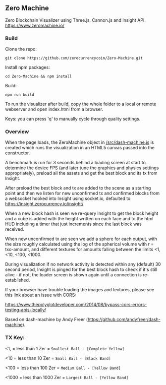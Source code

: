 ## Ƶero Machine

Ƶero Blockchain Visualizer using Three.js, Cannon.js and Insight API. https://www.zeromachine.io/

### Build

Clone the repo:

```
git clone https://github.com/zerocurrencycoin/Zero-Machine.git
```

Install npm packages:
```
cd Zero-Machine && npm install
```

Build:
```
npm run build
```

To run the visualizer after build, copy the whole folder to a local or remote webserver and open index.html from a browser.

Keys: you can press 'q' to manually cycle through quality settings.

### Overview

When the page loads, the ƵeroMachine object in  [/src/dash-machine.js](https://github.com/zerocurrencycoin/dash-machine/blob/master/src/dash-machine.js)  is created which runs the visualization in an HTML5 canvas passed into the constructor.

A benchmark is run for 3 seconds behind a loading screen at start to determine the device FPS (and later tune the graphics and physics settings appropriately), preload all the assets and get the best block and its tx from Insight.

After preload the best block and tx are added to the scene as a starting point and then we listen for new unconfirmed tx and confirmed blocks from a websocket hooked into Insight using socket.io, defaulted to https://insight.zerocurrency.io/insight/

When a new block hash is seen we re-query Insight to get the block height and a cube is added with the height written on each face and to the html HUD including a timer that just increments since the last block was received.

When new unconfirmed tx are seen we add a sphere for each output, with the size roughly calculated using the log of the spherical volume with r = txo-amount, and different textures for amounts falling between the limits <1, <10, <100, <1000.  

During visualization if no network activity is detected within any (default) 30 second period, Insight is pinged for the best block hash to check if it's still alive - if not, the loader screen is shown again until a connection is re-established.

If your browser have trouble loading the images and textures, please see this link about an issue with CORS:

https://www.thepolyglotdeveloper.com/2014/08/bypass-cors-errors-testing-apis-locally/

Based on dash-machine by Andy Freer (https://github.com/andyfreer/dash-machine).


### TX Key:

<1, = less than 1 Zer = `Smallest Ball - [Complete Yellow]`

<10 = less than 10 Zer = `Small Ball - [Black Band]`

<100 = less than 100 Zer = `Medium Ball - [Yellow Band]`

<1000 = less than 1000 Zer = `Largest Ball - [Yellow Band]`
